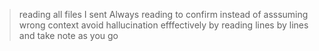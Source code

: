 > reading all files I sent
> Always reading to confirm instead of asssuming wrong context
> avoid hallucination efffectively by reading lines by lines and take note as you go